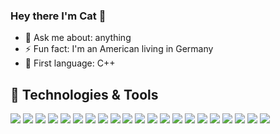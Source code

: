 ### Hey there I'm Cat 👋
- :speech_balloon: Ask me about: anything
- :zap: Fun fact: I'm an American living in Germany
- :cherry_blossom: First language: C++

## 🔧 Technologies & Tools

![](https://img.shields.io/badge/OS-Linux-informational?style=flat&logo=linux&logoColor=white&color=pink)
![](https://img.shields.io/badge/Editor-IntelliJ-informational?style=flat&logo=intellijidea&logoColor=white&color=pink)
![](https://img.shields.io/badge/Code-Typescript-informational?style=flat&logo=typescript&logoColor=white&color=pink)
![](https://img.shields.io/badge/Code-html/css-informational?style=flat&logo=CSS3&logoColor=white&color=pink)
![](https://img.shields.io/badge/Code-JavaScript-informational?style=flat&logo=javascript&logoColor=white&color=pink)
![](https://img.shields.io/badge/Code-Angular-informational?style=flat&logo=angular&logoColor=white&color=pink)
![](https://img.shields.io/badge/Code-RxJs-informational?style=flat&logo=reactivex&logoColor=white&color=pink)
![](https://img.shields.io/badge/Code-NestJS-informational?style=flat&logo=nestjs&logoColor=white&color=pink)
![](https://img.shields.io/badge/Code-Koa-informational?style=flat&logo=koa&logoColor=white&color=pink)
![](https://img.shields.io/badge/Code-SQL-informational?style=flat&logo=mariadbfoundation&logoColor=white&color=pink)
![](https://img.shields.io/badge/Code-Jest-informational?style=flat&logo=jest&logoColor=white&color=pink)
![](https://img.shields.io/badge/Code-Jasmine-informational?style=flat&logo=jasmine&logoColor=white&color=pink)
![](https://img.shields.io/badge/Code-Cypress-informational?style=flat&logo=cypress&logoColor=white&color=pink)
![](https://img.shields.io/badge/Code-Mocha-informational?style=flat&logo=mocha&logoColor=white&color=pink)
![](https://img.shields.io/badge/Code-Cucumber-informational?style=flat&logo=cucumber&logoColor=white&color=pink)
![](https://img.shields.io/badge/Shell-Bash-informational?style=flat&logo=gnu-bash&logoColor=white&color=pink)
![](https://img.shields.io/badge/Tools-s3-informational?style=flat&logo=amazons3&logoColor=white&color=pink)
![](https://img.shields.io/badge/Tools-Grafana-informational?style=flat&logo=grafana&logoColor=white&color=pink)
![](https://img.shields.io/badge/Tools-Kubernetes-informational?style=flat&logo=kubernetes&logoColor=white&color=pink)
![](https://img.shields.io/badge/Tools-Sentry-informational?style=flat&logo=sentry&logoColor=white&color=pink)
![](https://img.shields.io/badge/Tools-Splunk-informational?style=flat&logo=Splunk&logoColor=white&color=pink)
